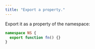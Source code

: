 ```yaml
---
title: "Export a property."
---
```


Export it as a property of the namespace:

```ts
namespace NS {
  export function fn() {}
}
```
